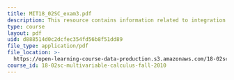```yaml
---
title: MIT18_02SC_exam3.pdf
description: This resource contains information related to integration.
type: course
layout: pdf
uid: d888514d0c2dcfec354fd56b8f51dd89
file_type: application/pdf
file_location: >-
  https://open-learning-course-data-production.s3.amazonaws.com/18-02sc-multivariable-calculus-fall-2010/d888514d0c2dcfec354fd56b8f51dd89_MIT18_02SC_exam3.pdf
course_id: 18-02sc-multivariable-calculus-fall-2010
---
```


